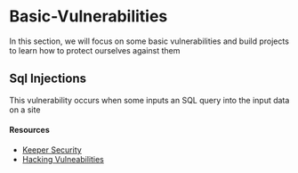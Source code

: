 # Basic-Vulnerabilities
In this section, we will focus on some basic vulnerabilities and build projects to learn how to protect ourselves against them

## Sql Injections
This vulnerability occurs when some inputs an SQL query into the input data on a site

#### Resources

* [Keeper Security](https://www.keepersecurity.com/blog/2023/12/27/common-types-of-cybersecurity-vulnerabilities/)
* [Hacking Vulneabilities](https://www.hacksplaining.com/lessons)
